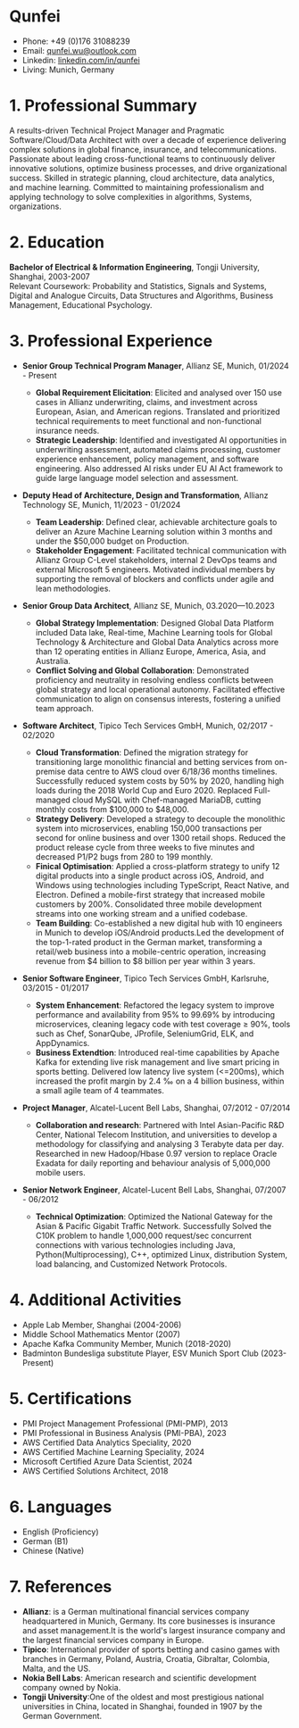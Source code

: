 # Qunfei 
- Phone: +49 (0)176 31088239
- Email: qunfei.wu@outlook.com
- Linkedin: [linkedin.com/in/qunfei](https://linkedin.com/in/qunfei/)
- Living: Munich, Germany

# 1. Professional Summary
A results-driven Technical Project Manager and Pragmatic Software/Cloud/Data Architect with over a decade of experience delivering complex solutions in global finance, insurance, and telecommunications. Passionate about leading cross-functional teams to continuously deliver innovative solutions, optimize business processes, and drive organizational success. Skilled in strategic planning, cloud architecture, data analytics, and machine learning. Committed to maintaining professionalism and applying technology to solve complexities in algorithms, Systems, organizations. 

# 2. Education
**Bachelor of Electrical & Information Engineering**, Tongji University, Shanghai, 2003-2007  
Relevant Coursework: Probability and Statistics, Signals and Systems, Digital and Analogue Circuits, Data Structures and Algorithms, Business Management, Educational Psychology. 

# 3. Professional Experience 
- **Senior Group Technical Program Manager**, Allianz SE, Munich, 01/2024 - Present
    - **Global Requirement Elicitation**: Elicited and analysed over 150 use cases in Allianz underwriting, claims, and investment across European, Asian, and American regions. Translated and prioritized technical requirements to meet functional and non-functional insurance needs.
    - **Strategic Leadership**: Identified and investigated AI opportunities in underwriting assessment, automated claims processing, customer experience enhancement, policy management, and software engineering. Also addressed AI risks under EU AI Act framework to guide large language model selection and assessment.

 - **Deputy Head of Architecture, Design and Transformation**, Allianz Technology SE, Munich, 11/2023 - 01/2024
    - **Team Leadership**: Defined clear, achievable architecture goals to deliver an Azure Machine Learning solution within 3 months and under the $50,000 budget on Production.
    - **Stakeholder Engagement**: Facilitated technical communication with Allianz Group C-Level stakeholders, internal 2 DevOps teams and external Microsoft 5 engineers. Motivated individual  members by supporting the removal of blockers and conflicts under agile and lean methodologies.

- **Senior Group Data Architect**, Allianz SE, Munich, 03.2020—10.2023 
    - **Global Strategy Implementation**:  Designed Global Data Platform included Data lake, Real-time, Machine Learning tools for Global Technology & Architecture and Global Data Analytics across more than 12 operating entities in Allianz Europe, America, Asia, and Australia.
    - **Conflict Solving and Global Collaboration**: Demonstrated proficiency and neutrality in resolving endless conflicts between global strategy and local operational autonomy. Facilitated effective communication to align on consensus interests, fostering a unified team approach.

- **Software Architect**, Tipico Tech Services GmbH, Munich, 02/2017 - 02/2020
    - **Cloud Transformation**: Defined the migration strategy for transitioning large monolithic financial and betting services from on-premise data centre to AWS cloud over 6/18/36 months timelines. Successfully reduced system costs by 50% by 2020, handling high loads during the 2018 World Cup and Euro 2020. Replaced Full-managed cloud MySQL with Chef-managed MariaDB, cutting monthly costs from $100,000 to $48,000.
    - **Strategy Delivery**: Developed a strategy to decouple the monolithic system into microservices, enabling 150,000 transactions per second for online business and over 1300 retail shops. Reduced the product release cycle from three weeks to five minutes and decreased P1/P2 bugs from 280 to 199 monthly. 
    - **Finical Optimisation**:  Applied a cross-platform strategy to unify 12 digital products into a single product across iOS, Android, and Windows using technologies including TypeScript, React Native, and Electron. Defined a mobile-first strategy that increased mobile customers by 200%. Consolidated three mobile development streams into one working stream and a unified codebase.
    - **Team Building**: Co-established a new digital hub with 10 engineers in Munich to develop iOS/Android products.Led the development of the top-1-rated product in the German market, transforming a retail/web business into a mobile-centric operation, increasing revenue from $4 billion to $8 billion per year within 3 years.

- **Senior Software Engineer**, Tipico Tech Services GmbH, Karlsruhe, 03/2015 - 01/2017
    - **System Enhancement**: Refactored the legacy system to improve performance and availability from 95% to 99.69% by introducing microservices, cleaning legacy code with test coverage ≥ 90%, tools such as Chef, SonarQube, JProfile, SeleniumGrid, ELK, and AppDynamics.
    - **Business Extendtion**: Introduced real-time capabilities by Apache Kafka for extending live risk management and live smart pricing in sports betting. Delivered low latency live system (<=200ms), which increased the profit margin by 2.4 ‰ on a 4 billion business, within a small agile team of 4 teammates.

- **Project Manager**, Alcatel-Lucent Bell Labs, Shanghai, 07/2012 - 07/2014
    - **Collaboration and research**: Partnered with Intel Asian-Pacific R&D Center, National Telecom Institution, and universities to develop a methodology for classifying and analysing 3 Terabyte data per day. Researched in new Hadoop/Hbase 0.97 version to replace Oracle Exadata for daily reporting and behaviour analysis of 5,000,000 mobile users.

-  **Senior Network Engineer**, Alcatel-Lucent Bell Labs, Shanghai, 07/2007 - 06/2012
    - **Technical Optimization**: Optimized the National Gateway for the Asian & Pacific Gigabit Traffic Network. Successfully Solved the C10K problem to handle 1,000,000 request/sec concurrent connections with various technologies including Java, Python(Multiprocessing), C++, optimized Linux, distribution System, load balancing, and Customized Network Protocols.

# 4. Additional Activities 
- Apple Lab Member, Shanghai (2004-2006)
- Middle School Mathematics Mentor (2007)
- Apache Kafka Community Member, Munich (2018-2020)
- Badminton Bundesliga substitute Player, ESV Munich Sport Club (2023-Present)

# 5. Certifications
- PMI Project Management Professional (PMI-PMP), 2013
- PMI Professional in Business Analysis (PMI-PBA), 2023
- AWS Certified Data Analytics Speciality, 2020
- AWS Certified Machine Learning Speciality, 2024
- Microsoft Certified Azure Data Scientist, 2024
- AWS Certified Solutions Architect, 2018
# 6. Languages
- English (Proficiency)
- German (B1)
- Chinese (Native)
# 7. References
- **Allianz**: is a German multinational financial services company headquartered in Munich, Germany. Its core businesses is insurance and asset management.It is the world's largest insurance company and the largest financial services company in Europe.
- **Tipico**: International provider of sports betting and casino games with branches in Germany, Poland, Austria, Croatia, Gibraltar, Colombia, Malta, and the US.
- **Nokia Bell Labs**: American research and scientific development company owned by Nokia.
- **Tongji University**:One of the oldest and most prestigious national universities in China, located in Shanghai, founded in 1907 by the German Government.
